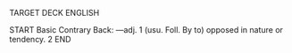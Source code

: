 TARGET DECK
ENGLISH

START
Basic
Contrary
Back: —adj. 1 (usu. Foll. By to) opposed in nature or tendency. 2
END
